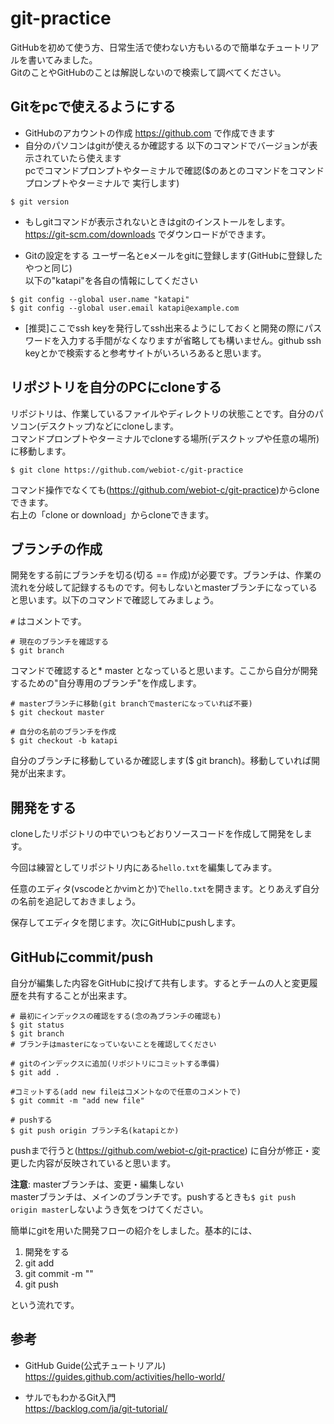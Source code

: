 # git-practice
GitHubを初めて使う方、日常生活で使わない方もいるので簡単なチュートリアルを書いてみました。  
GitのことやGitHubのことは解説しないので検索して調べてください。  

## Gitをpcで使えるようにする
- GitHubのアカウントの作成
https://github.com で作成できます
- 自分のパソコンはgitが使えるか確認する
以下のコマンドでバージョンが表示されていたら使えます  
pcでコマンドプロンプトやターミナルで確認($のあとのコマンドをコマンドプロンプトやターミナルで
実行します)
```
$ git version
```
- もしgitコマンドが表示されないときはgitのインストールをします。  
https://git-scm.com/downloads でダウンロードができます。

- Gitの設定をする
ユーザー名とeメールをgitに登録します(GitHubに登録したやつと同じ)  
以下の"katapi"を各自の情報にしてください
```
$ git config --global user.name "katapi"
$ git config --global user.email katapi@example.com
```
- [推奨]ここでssh keyを発行してssh出来るようにしておくと開発の際にパスワードを入力する手間がなくなりますが省略しても構いません。github ssh keyとかで検索すると参考サイトがいろいろあると思います。

## リポジトリを自分のPCにcloneする
リポジトリは、作業しているファイルやディレクトリの状態ことです。自分のパソコン(デスクトップ)などにcloneします。  
コマンドプロンプトやターミナルでcloneする場所(デスクトップや任意の場所)に移動します。
```
$ git clone https://github.com/webiot-c/git-practice
```

コマンド操作でなくても(https://github.com/webiot-c/git-practice)からcloneできます。  
右上の「clone or download」からcloneできます。

## ブランチの作成
開発をする前にブランチを切る(切る == 作成)が必要です。ブランチは、作業の流れを分岐して記録するものです。何もしないとmasterブランチになっていると思います。以下のコマンドで確認してみましょう。

`#` はコメントです。
```
# 現在のブランチを確認する
$ git branch
```
コマンドで確認すると* master となっていると思います。ここから自分が開発するための"自分専用のブランチ"を作成します。
```
# masterブランチに移動(git branchでmasterになっていれば不要)
$ git checkout master

# 自分の名前のブランチを作成
$ git checkout -b katapi
```
自分のブランチに移動しているか確認します($ git branch)。移動していれば開発が出来ます。


## 開発をする
cloneしたリポジトリの中でいつもどおりソースコードを作成して開発をします。

今回は練習としてリポジトリ内にある`hello.txt`を編集してみます。

任意のエディタ(vscodeとかvimとか)で`hello.txt`を開きます。とりあえず自分の名前を追記しておきましょう。

保存してエディタを閉じます。次にGitHubにpushします。

## GitHubにcommit/push
自分が編集した内容をGitHubに投げて共有します。するとチームの人と変更履歴を共有することが出来ます。

```
# 最初にインデックスの確認をする(念の為ブランチの確認も)
$ git status
$ git branch
# ブランチはmasterになっていないことを確認してください

# gitのインデックスに追加(リポジトリにコミットする準備)
$ git add .

#コミットする(add new fileはコメントなので任意のコメントで)
$ git commit -m "add new file"

# pushする
$ git push origin ブランチ名(katapiとか)
```
pushまで行うと(https://github.com/webiot-c/git-practice) に自分が修正・変更した内容が反映されていると思います。

**注意**:
masterブランチは、変更・編集しない  
masterブランチは、メインのブランチです。pushするときも`$ git push origin master`しないようき気をつけてください。  



簡単にgitを用いた開発フローの紹介をしました。基本的には、

1. 開発をする
1. git add
1. git commit -m ""
1. git push 

という流れです。

## 参考
- GitHub Guide(公式チュートリアル)  
https://guides.github.com/activities/hello-world/

- サルでもわかるGit入門  
https://backlog.com/ja/git-tutorial/